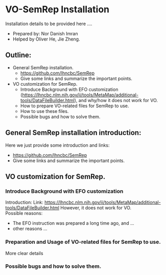 # VO-SemRep Installation

Installation details to be provided here ....

- Prepared by: Nor Danish Imran
- Helped by Oliver He, Jie Zheng. 

## Outline:
- General SemRep installation. 
   - https://github.com/lhncbc/SemRep 
   - Give some links and summarize the important points. 
- VO customization for SemRep. 
   - Introduce Background with EFO customization (https://lhncbc.nlm.nih.gov/ii/tools/MetaMap/additional-tools/DataFileBuilder.html), and why/how it does not work for VO.  
   - How to prepare VO-related files for SemRep to use. 
   - How to use these files.
   - Possible bugs and how to solve them. 

## General SemRep installation introduction:

Here we just provide some introduction and links: 
   - https://github.com/lhncbc/SemRep 
   - Give some links and summarize the important points. 

## VO customization for SemRep. 

### Introduce Background with EFO customization
Introduction: 
Link: https://lhncbc.nlm.nih.gov/ii/tools/MetaMap/additional-tools/DataFileBuilder.html
However, it does not work for VO.  
Possible reasons: 
- The EFO instruction was prepared a long time ago, and ...
- other reasons ... 


### Preparation and Usage of VO-related files for SemRep to use. 

More clear details 


### Possible bugs and how to solve them. 

